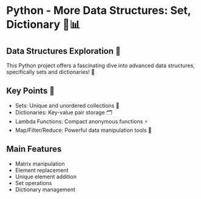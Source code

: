 # Python - More Data Structures: Set, Dictionary 🐍📊
## Data Structures Exploration 🚀
This Python project offers a fascinating dive into advanced data structures, specifically sets and dictionaries! 🌟
## Key Points 🔑
* Sets: Unique and unordered collections 🧩
* Dictionaries: Key-value pair storage 🗂️
* Lambda Functions: Compact anonymous functions ⚡
* Map/Filter/Reduce: Powerful data manipulation tools 🔬
## Main Features
* Matrix manipulation
* Element replacement
* Unique element addition
* Set operations
* Dictionary management
